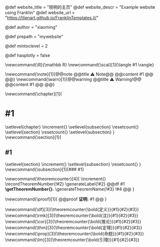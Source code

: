 <!--
Add here global page variables to use throughout your website.
-->
@def website_title = "晓明的主页"
@def website_descr = "Example website using Franklin"
@def website_url   = "https://tlienart.github.io/FranklinTemplates.jl/"

@def author = "xiaoming"

@def prepath = "mywebsite"

@def mintoclevel = 2

@def hasplotly = false

<!--
Add here files or directories that should be ignored by Franklin, otherwise
these files might be copied and, if markdown, processed by Franklin which
you might not want. Indicate directories by ending the name with a `/`.
-->


<!--
Add here global latex commands to use throughout your pages.
-->
\newcommand{\R}{\mathbb R}
\newcommand{\scal}[1]{\langle #1 \rangle}

\newcommand{\note}[1]{@@note @@title ⚠ Note@@ @@content #1 @@ @@}
\newcommand{\warn}[1]{@@warning @@title ⚠ Warning!@@ @@content #1 @@ @@}

<!-- \newcommand{\df}[2]{
  @@df
  **定义 #1 :** #2
  @@
}

\newcommand{\thm}[2]{
  @@df
  **定理 #1 :** #2
  @@
}

\newcommand{\cor}[2]{
  @@df
  **推论 #1 :** #2
  @@
}

\newcommand{\lm}[2]{
  @@df
  **引理 #1 :**  #2
  @@
}

\newcommand{\prop}[2]{
  @@df
  **命题 #1 :** #2
  @@
}

\newcommand{\rmk}[2]{
  @@warn
  **注 #1 :** #2
  @@
} -->


\newcommand{\chapter}[1]{
# #1
\setlevel{chapter} \increment{}
\setlevel{subsection} \resetcount{} <!-- reset subsection -->
\setlevel{section} \resetcount{}    <!-- reset section -->
\setlevel{subsection}
}
\newcommand{\section}[1]{
## #1

\setlevel{section} \increment{}     <!-- increment section -->
\setlevel{subsection} \resetcount{} <!-- reset subsection -->
}
\newcommand{\subsection}[1]{### #1}

<!-- theorem_name, label, title, statement-->
\newcommand{\theoremcounter}[4]{
\increment{}
\recordTheoremNumber{!#2}
\generateLabel{!#2}
@@df #1 **\getTheoremNumber{}.** \generateTheoremName{!#3} <!-- newline -->
!#4
@@
}

\newcommand{\proof}[1]{
@@proof
**证明:** #1
@@
}


\newcommand{\df}[3]{\theoremcounter{\bold{定义}}{#1}{#2}{#3}}
\newcommand{\rmk}[3]{\theoremcounter{\bold{注}}{#1}{#2}{#3}}
\newcommand{\cor}[3]{\theoremcounter{\bold{推论}}{#1}{#2}{#3}}
\newcommand{\thm}[3]{\theoremcounter{\bold{定理}}{#1}{#2}{#3}}
\newcommand{\prop}[3]{\theoremcounter{\bold{命题}}{#1}{#2}{#3}}
\newcommand{\lm}[3]{\theoremcounter{\bold{引理}}{#1}{#2}{#3}}